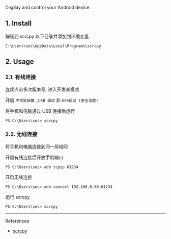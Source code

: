 Display and control your Android device

## 1. Install

解压到 scrcpy 以下目录并添加到环境变量

```
C:\Users\sec\AppData\Local\Programs\scrcpy
```

## 2. Usage

### 2.1. 有线连接

连续点击多次版本号, 进入开发者模式

开启 `不锁定屏幕` , `USB 调试` 和 `USB调试 (安全设置)` 

将手机和电脑通过 USB 连接后运行

```
PS C:\Users\sec> scrcpy
```

### 2.2. 无线连接

将手机和电脑连接到同一局域网

开启有线连接后开放手机端口

```
PS C:\Users\sec> adb tcpip 61234
```

开启无线连接

```
PS C:\Users\sec> adb connect 192.168.0.50:61234
```

运行 scrcpy

```
PS C:\Users\sec> scrcpy
```

---

References

- [scrcpy](https://github.com/Genymobile/scrcpy)

